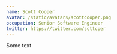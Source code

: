 ```yaml
---
name: Scott Cooper
avatar: /static/avatars/scottcooper.png
occupation: Senior Software Engineer
twitter: https://twitter.com/scttcper
---
```


Some text